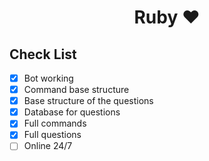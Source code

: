 <h1 align="center">Ruby ❤️</h1>

## Check List

- [X] Bot working
- [X] Command base structure
- [X] Base structure of the questions
- [X] Database for questions
- [X] Full commands
- [X] Full questions
- [ ] Online 24/7
